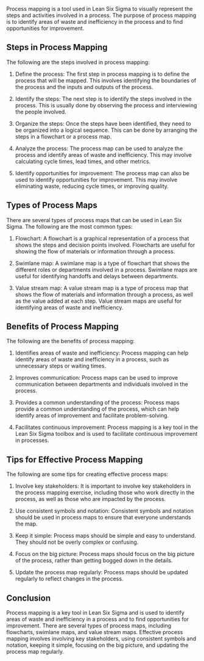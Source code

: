 Process mapping is a tool used in Lean Six Sigma to visually represent the steps and activities involved in a process. The purpose of process mapping is to identify areas of waste and inefficiency in the process and to find opportunities for improvement.

## Steps in Process Mapping

The following are the steps involved in process mapping:

1.  Define the process: The first step in process mapping is to define the process that will be mapped. This involves identifying the boundaries of the process and the inputs and outputs of the process.
    
2.  Identify the steps: The next step is to identify the steps involved in the process. This is usually done by observing the process and interviewing the people involved.
    
3.  Organize the steps: Once the steps have been identified, they need to be organized into a logical sequence. This can be done by arranging the steps in a flowchart or a process map.
    
4.  Analyze the process: The process map can be used to analyze the process and identify areas of waste and inefficiency. This may involve calculating cycle times, lead times, and other metrics.
    
5.  Identify opportunities for improvement: The process map can also be used to identify opportunities for improvement. This may involve eliminating waste, reducing cycle times, or improving quality.
    

## Types of Process Maps

There are several types of process maps that can be used in Lean Six Sigma. The following are the most common types:

1.  Flowchart: A flowchart is a graphical representation of a process that shows the steps and decision points involved. Flowcharts are useful for showing the flow of materials or information through a process.
    
2.  Swimlane map: A swimlane map is a type of flowchart that shows the different roles or departments involved in a process. Swimlane maps are useful for identifying handoffs and delays between departments.
    
3.  Value stream map: A value stream map is a type of process map that shows the flow of materials and information through a process, as well as the value added at each step. Value stream maps are useful for identifying areas of waste and inefficiency.
    

## Benefits of Process Mapping

The following are the benefits of process mapping:

1.  Identifies areas of waste and inefficiency: Process mapping can help identify areas of waste and inefficiency in a process, such as unnecessary steps or waiting times.
    
2.  Improves communication: Process maps can be used to improve communication between departments and individuals involved in the process.
    
3.  Provides a common understanding of the process: Process maps provide a common understanding of the process, which can help identify areas of improvement and facilitate problem-solving.
    
4.  Facilitates continuous improvement: Process mapping is a key tool in the Lean Six Sigma toolbox and is used to facilitate continuous improvement in processes.

## Tips for Effective Process Mapping

The following are some tips for creating effective process maps:

1.  Involve key stakeholders: It is important to involve key stakeholders in the process mapping exercise, including those who work directly in the process, as well as those who are impacted by the process.
    
2.  Use consistent symbols and notation: Consistent symbols and notation should be used in process maps to ensure that everyone understands the map.
    
3.  Keep it simple: Process maps should be simple and easy to understand. They should not be overly complex or confusing.
    
4.  Focus on the big picture: Process maps should focus on the big picture of the process, rather than getting bogged down in the details.
    
5.  Update the process map regularly: Process maps should be updated regularly to reflect changes in the process.
    

## Conclusion

Process mapping is a key tool in Lean Six Sigma and is used to identify areas of waste and inefficiency in a process and to find opportunities for improvement. There are several types of process maps, including flowcharts, swimlane maps, and value stream maps. Effective process mapping involves involving key stakeholders, using consistent symbols and notation, keeping it simple, focusing on the big picture, and updating the process map regularly.